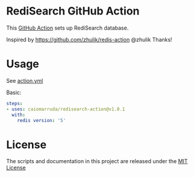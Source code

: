 # RediSearch GitHub Action

This [GitHub Action](https://github.com/features/actions) sets up RediSearch database.

Inspired by https://github.com/zhulik/redis-action @zhulik Thanks!

# Usage

See [action.yml](action.yml)

Basic:
```yaml
steps:
- uses: caiomarruda/redisearch-action@v1.0.1
  with:
    redis version: '5'
```

# License

The scripts and documentation in this project are released under the [MIT License](LICENSE)
